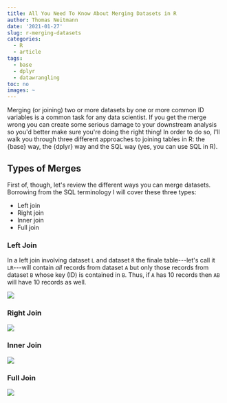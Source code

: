 ```yaml
---
title: All You Need To Know About Merging Datasets in R
author: Thomas Neitmann
date: '2021-01-27'
slug: r-merging-datasets
categories:
  - R
  - article
tags:
  - base
  - dplyr
  - datawrangling
toc: no
images: ~
---
```


Merging (or joining) two or more datasets by one or more common ID variables is a common task for any data scientist. If you get the merge wrong you can create some serious damage to your downstream analysis so you'd better make sure you're doing the right thing! In order to do so, I'll walk you through three different approaches to joining tables in R: the {base} way, the {dplyr} way and the SQL way (yes, you can use SQL in R).

## Types of Merges

First of, though, let's review the different ways you can merge datasets. Borrowing from the SQL terminology I will cover these three types:

- Left join
- Right join
- Inner join
- Full join

### Left Join

In a left join involving dataset `L` and dataset `R` the finale table---let's call it `LR`---will contain *all* records from dataset `A` but only those records from dataset `B` whose key (ID) is contained in `B`. Thus, if `A` has 10 records then `AB` will have 10 records as well.

![](img/left_join-extra.gif)

### Right Join

![](img/right_join.gif)

### Inner Join

![](img/inner_join.gif)

### Full Join

![](img/full_join.gif)

